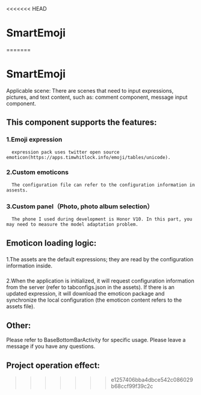 <<<<<<< HEAD
# SmartEmoji
=======
# SmartEmoji
   Applicable scene: There are scenes that need to input expressions, pictures, and text content, such as: comment component, message input component.
   
## This component supports the features:
### 1.Emoji expression 
      expression pack uses twitter open source emoticon(https://apps.timwhitlock.info/emoji/tables/unicode).
### 2.Custom emoticons
      The configuration file can refer to the configuration information in assests.
### 3.Custom panel（Photo, photo album selection）
      The phone I used during development is Honor V10. In this part, you may need to measure the model adaptation problem.
    
## Emoticon loading logic:
###
   1.The assets are the default expressions; they are read by the configuration information inside.
###
   2.When the application is initialized, it will request configuration information from the server (refer to tabconfigs.json in the assets). If there is an updated expression, it will download the emoticon package and synchronize the local configuration (the emoticon content refers to the assets file).
   
## Other:
   Please refer to BaseBottomBarActivity for specific usage. 
   Please leave a message if you have any questions.

## Project operation effect:
>>>>>>> e1257406bba4dbce542c086029b68ccf99f39c2c
